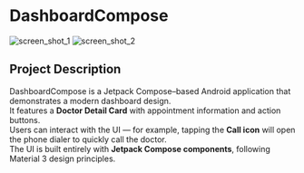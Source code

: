 # DashboardCompose
![screen_shot_1](https://github.com/user-attachments/assets/c0ccfe76-c160-4520-8cd6-391418bc564d)
![screen_shot_2](https://github.com/user-attachments/assets/5fe35f91-c175-4f88-bcf0-14b8fcb6d38d)
## Project Description
DashboardCompose is a Jetpack Compose–based Android application that demonstrates a modern dashboard design.  
It features a **Doctor Detail Card** with appointment information and action buttons.  
Users can interact with the UI — for example, tapping the **Call icon** will open the phone dialer to quickly call the doctor.  
The UI is built entirely with **Jetpack Compose components**, following Material 3 design principles.
